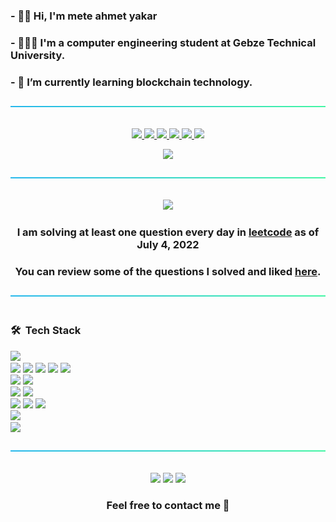 ### - 🖐🏼 Hi, I'm mete ahmet yakar
### - 👨🏽‍💻 I'm a computer engineering student at Gebze Technical University.
### - 🔭 I’m currently learning blockchain technology.

<p align="center"> 
  <a href="#">
    <img src="https://github.com/meteahmetyakar/meteahmetyakar/blob/main/line.png"/>
    <br></br>
  </a>
</p> 

<p align="center"> 
  <a href="https://github.com/meteahmetyakar/person-recognition-and-tkinter-GUI">
    <img src="https://github-readme-stats.vercel.app/api/pin/?username=meteahmetyakar&repo=person-recognition-and-tkinter-GUI&bg_color=99%,c3c7e8,a9ff99"/>
  </a>
  
  <a href="https://github.com/meteahmetyakar/Bmi-Calculator-With-Image-Processing">
    <img src="https://github-readme-stats.vercel.app/api/pin/?username=meteahmetyakar&repo=Bmi-Calculator-With-Image-Processing&bg_color=99%,c3c7e8,a9ff99"/>
  </a>
  
   <a href="https://github.com/meteahmetyakar/exercises">
    <img src="https://github-readme-stats.vercel.app/api/pin/?username=meteahmetyakar&repo=exercises&bg_color=99%,c3c7e8,a9ff99"/>
  </a>
  
   <a href="https://github.com/meteahmetyakar/tower-of-hanoi-solving-rules">
    <img src="https://github-readme-stats.vercel.app/api/pin/?username=meteahmetyakar&repo=tower-of-hanoi-solving-rules&bg_color=99%,c3c7e8,a9ff98"/>
  </a>
  
  <a href="https://github.com/meteahmetyakar/wordgame">
    <img src="https://github-readme-stats.vercel.app/api/pin/?username=meteahmetyakar&repo=wordgame&bg_color=99%,c3c7e8,a9ff99"/>
  </a>
  
  <a href="https://github.com/meteahmetyakar/knocomy">
    <img src="https://github-readme-stats.vercel.app/api/pin/?username=meteahmetyakar&repo=knocomy&bg_color=99%,c3c7e8,a9ff99"/>
  </a>
</p> 

<p align="center"> 
  <a href="#">
    <img src="https://github-readme-stats.vercel.app/api/top-langs/?username=meteahmetyakar&hide=css,html,makefile&langs_count_private=true&bg_color=82%,c3c7e8,c3c7e8,a9ff99&card_width=805"/>
  </a>
</p> 

<p align="center"> 
  <a>
    <img src="https://github.com/meteahmetyakar/meteahmetyakar/blob/main/line.png"/>
    <br></br>
  </a>
</p> 

<p align="center"> 
  <a href = "https://leetcode.com/meteahmetyakar/">
    <img src="https://leetcard.jacoblin.cool/meteahmetyakar?theme=unicorn&font=Almarai"/>
  </a>
  <h3 align="center">I am solving at least one question every day in <a href="https://leetcode.com/meteahmetyakar/">leetcode</a> as of July 4, 2022</h3>
  <h3 align="center">You can review some of the questions I solved and liked <a href="https://github.com/meteahmetyakar/leetcode-problems">here</a>.</h3>
  
</p> 

<p align="center"> 
  <a>
    <img src="https://github.com/meteahmetyakar/meteahmetyakar/blob/main/line.png"/>
    <br></br>
  </a>
</p> 

### 🛠 &nbsp;Tech Stack


<a href="#"><img src="https://img.shields.io/badge/-Git-05122A?style=plastic&logo=git&color=aeb4e6"></a>\
<a href="#"><img src="https://img.shields.io/badge/-Python-05122A?style=plastic&logo=python&logoColor=37c451&color=aeb4e6"></a>
<a href="#"><img src="https://img.shields.io/badge/Java-ED8B00?style=plastic&logo=java&logoColor=137ecf&color=aeb4e6"></a>
<a href="#"><img src="https://img.shields.io/badge/-C-05122A?style=plastic&logo=C&logoColor=137ecf&color=aeb4e6"></a>
<a href="#"><img src="https://img.shields.io/badge/-C++-05122A?style=plastic&logo=C%2B%2B&logoColor=137ecf&color=aeb4e6"></a>
<a href="#"><img src="https://img.shields.io/badge/-C%23-orange?style=plastic&logo=c-sharp&logoColor=137ecf&color=aeb4e6"></a>\
<a href="#"><img src="https://img.shields.io/static/v1?style=plastic&message=Microsoft+SQL+Server&color=aeb4e6&logo=Microsoft+SQL+Server&logoColor=FFFFFF&label="></a>
<a href="#"><img src="https://img.shields.io/badge/SQLite-07405E?style=plastic&logo=sqlite&logoColor=170c59&color=aeb4e6"></a>\
<a href="#"><img src="https://img.shields.io/badge/-HTML-05122A?style=plastic&logo=HTML5&color=aeb4e6"></a>
<a href="#"><img src="https://img.shields.io/badge/-CSS-05122A?style=plastic&logo=CSS3&logoColor=1572B6&color=aeb4e6"></a>\
<a href="#"><img src="https://img.shields.io/badge/Unity-100000?style=plastic&logo=unity&logoColor=323232&color=aeb4e6"></a>
<a href="#"><img src="https://img.shields.io/badge/-Android%20Studio-green?style=plastic&logo=android-studio&color=aeb4e6"></a>
<a href="#"><img src="https://img.shields.io/badge/-Visual%20Studio-blue?style=plastic&logo=visual-studio&logoColor=137ecf&color=aeb4e6"></a>\
<a href="#"><img src="https://img.shields.io/static/v1?style=&message=Adobe+Photoshop&color=aeb4e6&logo=Adobe+Photoshop&logoColor=0f2470&label="></a>\
<a href="#"><img src="https://img.shields.io/badge/-Visual%20Studio%20Code-05122A?style=plastic&logo=visual-studio-code&logoColor=137ecf&color=aeb4e6"></a>

<p align="center"> 
   <a>
    <img src="https://github.com/meteahmetyakar/meteahmetyakar/blob/main/line.png"/>
    <br></br>
  </a>
</p> 


<p align="center"> 
  <a href="https://www.linkedin.com/in/meteahmetyakar/"><img src="https://img.shields.io/badge/LinkedIn-0077B5?style=for-the-badge&logo=linkedin&logoColor=white"></a>
  <a href="mailto:meteahmetyakar@gmail.com"><img src="https://img.shields.io/badge/Gmail-D14836?style=for-the-badge&logo=gmail&logoColor=white"></a>
  <a href="https://meteahmetyakar.github.io/"><img src="https://img.shields.io/badge/website-000000?style=for-the-badge&logo=About.me&logoColor=white&color=aeb4e6"></a>
</p>

<h3 align="center">Feel free to contact me 🧭</h3>



